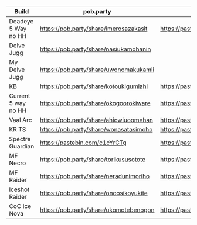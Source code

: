 Build | pob.party | pastebin
--- | --- | ---
Deadeye 5 Way no HH | https://pob.party/share/imerosazakasit | https://pastebin.com/2j2JkBcP
Delve Jugg                      | https://pob.party/share/nasiukamohanin
My Delve Jugg | https://pob.party/share/uwonomakukamii
KB | https://pob.party/share/kotoukigumiahi | https://pastebin.com/Lzt727mL
Current 5 way no HH |https://pob.party/share/okogoorokiware|https://pastebin.com/0RdAnU74
Vaal Arc | https://pob.party/share/ahiowiuoomehan | https://pastebin.com/wwFU9GRC
KR TS | https://pob.party/share/wonasatasimoho | https://pastebin.com/3bKk0BJ1
Spectre Guardian | https://pastebin.com/c1cYrCTg | https://pastebin.com/c1cYrCTg
MF Necro | https://pob.party/share/torikususotote | https://pastebin.com/GJv8GKC0
MF Raider | https://pob.party/share/neradunimoriho | https://pastebin.com/2uKKQPGV
Iceshot Raider | https://pob.party/share/onoosikoyukite |https://pastebin.com/uimv5V9K
CoC Ice Nova |https://pob.party/share/ukomotebenogon|https://pastebin.com/ER6xS6xz 
